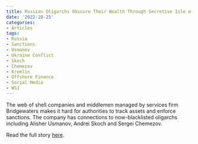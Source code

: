 ```yaml
---
title: Russian Oligarchs Obscure Their Wealth Through Secretive Isle of Man Network
date: '2022-10-25'
categories:
- Articles
tags:
- Russia
- Sanctions
- Usmanov
- Ukraine Conflict
- Skoch
- Chemezov
- Kremlin
- Offshore Finance
- Social Media
- WSJ
---
```

The web of shell companies and middlemen managed by services firm Bridgewaters makes it hard for authorities to track assets and enforce sanctions. The company has connections to now-blacklisted oligarchs including Alisher Usmanov, Andrei Skoch and Sergei Chemezov.

Read the full story [here](https://www.wsj.com/articles/russian-oligarch-bridgewaters-sanctions-offshore-network-11665767178).